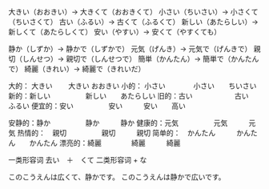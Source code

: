 大きい（おおきい）→ 大きくて（おおきくて）
小さい（ちいさい）→ 小さくて（ちいさくて）
古い（ふるい）→ 古くて（ふるくて）
新しい（あたらしい）→ 新しくて（あたらしくて）
安い（やすい）→ 安くて（やすくても）


静か（しずか）→ 静かで（しずかで）
元気（げんき）→ 元気で（げんきで）
親切（しんせつ）→ 親切で（しんせつで）
簡単（かんたん）→ 簡単で（かんたんで）
綺麗（きれい）→ 綺麗で（きれいだ）


大的： 大きい    　　大きい   おおきい
小的： 小さい　　　　小さい　　ちいさい
新的：新しい　　　　　新しい　　あたらしい
旧的：古い　　　　　　古い　　　ふるい
便宜的：安い　　　　　安い　　　安い　　高い
　

安静的：静か　　　　　静か　　　静か
健康的：元気　　　　　元気　　　元気
热情的：　親切　　　　　親切　　　親切
简单的：　かんたん　　　かんたん　　かんたん
漂亮的：綺麗  　　　　綺麗　　　綺麗

一类形容词 去い　＋　くて
二类形容词 + な

このこうえんは広くて、静かです。
このこうえんは静かで広いです。


